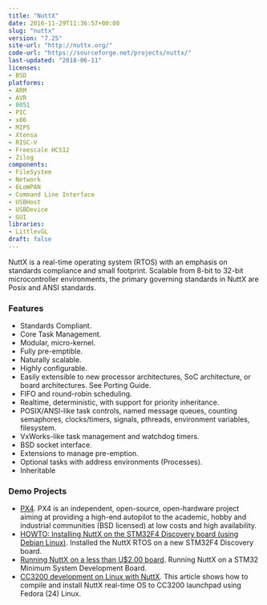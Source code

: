 ```yaml
---
title: "NuttX"
date: 2016-11-29T11:36:57+00:00
slug: "nuttx"
version: "7.25"
site-url: "http://nuttx.org/"
code-url: "https://sourceforge.net/projects/nuttx/"
last-updated: "2018-06-11"
licenses: 
- BSD
platforms:
- ARM
- AVR
- 8051
- PIC
- x86
- MIPS
- Xtensa
- RISC-V
- Freescale HCS12
- Zilog
components:
- FileSystem
- Network
- 6LoWPAN
- Command Line Interface
- USBHost
- USBDevice
- GUI
libraries:
- LittlevGL
draft: false
---
```

NuttX is a real-time operating system (RTOS) with an emphasis on standards compliance and small footprint. Scalable from 8-bit to 32-bit microcontroller environments, the primary governing standards in NuttX are Posix and ANSI standards.

<!--more-->

### Features
- Standards Compliant.
- Core Task Management.
- Modular, micro-kernel.
- Fully pre-emptible.
- Naturally scalable.
- Highly configurable.
- Easily extensible to new processor architectures, SoC architecture, or board architectures. See Porting Guide.
- FIFO and round-robin scheduling.
- Realtime, deterministic, with support for priority inheritance.
- POSIX/ANSI-like task controls, named message queues, counting semaphores, clocks/timers, signals, pthreads, environment variables, filesystem.
- VxWorks-like task management and watchdog timers.
- BSD socket interface.
- Extensions to manage pre-emption.
- Optional tasks with address environments (Processes).
- Inheritable


### Demo Projects
- [PX4](http://pixhawk.org/choice). PX4 is an independent, open-source, open-hardware project aiming at providing a high-end autopilot to the academic, hobby and industrial communities (BSD licensed) at low costs and high availability.
- [HOWTO: Installing NuttX on the STM32F4 Discovery board (using Debian Linux)](http://fob.po8.org/node/613). Installed the NuttX RTOS on a new STM32F4 Discovery board.
- [Running NuttX on a less than U$2.00 board](https://acassis.wordpress.com/2016/06/12/running-nuttx-on-a-less-than-u2-00-board/). Running NuttX on a STM32 Minimum System Development Board.
- [CC3200 development on Linux with NuttX](http://www.mcfish.org/blog/6-cc3200-linux-nuttx). This article shows how to compile and install NuttX real-time OS to CC3200 launchpad using Fedora (24) Linux.
